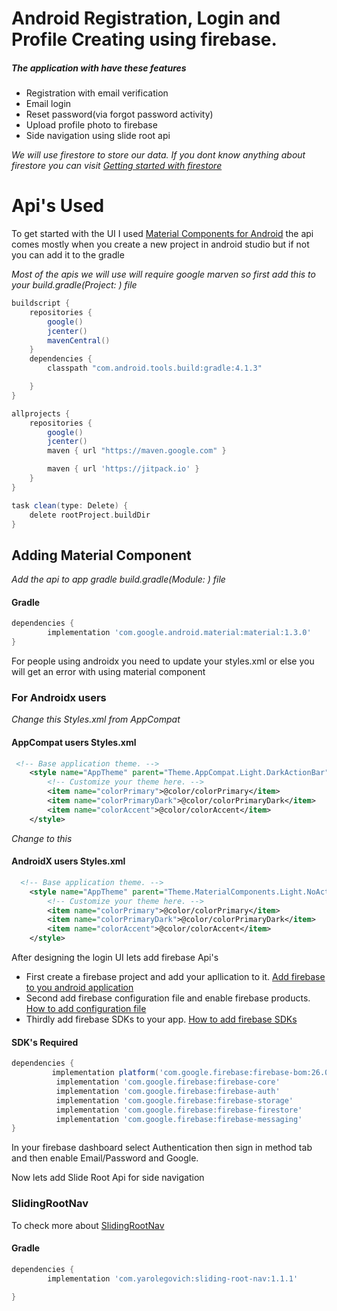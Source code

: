 # Android Registration, Login and Profile Creating using firebase.

##### The application with have these features

* Registration with email verification
* Email login
* Reset password(via forgot password activity)
* Upload profile photo to firebase
* Side navigation using slide root api



 *We will use firestore to store our data. If you dont know anything about firestore you can visit [Getting started with firestore](https://firebase.google.com/docs/firestore/quickstart)*


# Api's Used
To get started with the UI I used [Material Components for Android](https://github.com/material-components/material-components-android) the api comes mostly when you create a new project in android studio but if not you can add it to the gradle

*Most of the apis we will use will require google marven so first add this to your build.gradle(Project: ) file*

```groovy
buildscript {
    repositories {
        google()
        jcenter()
        mavenCentral()
    }
    dependencies {
        classpath "com.android.tools.build:gradle:4.1.3"

    }
}

allprojects {
    repositories {
        google()
        jcenter()
        maven { url "https://maven.google.com" }

        maven { url 'https://jitpack.io' }
    }
}

task clean(type: Delete) {
    delete rootProject.buildDir
}
```


## Adding Material Component

*Add the api to app gradle build.gradle(Module: ) file*
#### Gradle
```groovy
dependencies {
        implementation 'com.google.android.material:material:1.3.0'
}
```

For people using androidx you need to update your styles.xml or else you will get an error with using material component
### For Androidx users

*Change this Styles.xml from AppCompat*
#### AppCompat users Styles.xml
```xml
 <!-- Base application theme. -->
    <style name="AppTheme" parent="Theme.AppCompat.Light.DarkActionBar">
        <!-- Customize your theme here. -->
        <item name="colorPrimary">@color/colorPrimary</item>
        <item name="colorPrimaryDark">@color/colorPrimaryDark</item>
        <item name="colorAccent">@color/colorAccent</item>
    </style>
```

*Change to this*
#### AndroidX users Styles.xml
```xml
  <!-- Base application theme. -->
    <style name="AppTheme" parent="Theme.MaterialComponents.Light.NoActionBar">
        <!-- Customize your theme here. -->
        <item name="colorPrimary">@color/colorPrimary</item>
        <item name="colorPrimaryDark">@color/colorPrimaryDark</item>
        <item name="colorAccent">@color/colorAccent</item>
    </style>
```


After designing the login UI lets add firebase Api's 
* First create a firebase project and add your apllication to it. [Add firebase to you android application](https://firebase.google.com/docs/android/setup#console)
* Second add firebase configuration file and enable firebase products. [How to add configuration file](https://firebase.google.com/docs/android/setup#add-config-file)
* Thirdly add firebase SDKs to your app. [How to add firebase SDKs](https://firebase.google.com/docs/android/setup#add-sdks)

#### SDK's Required
```groovy
dependencies {
         implementation platform('com.google.firebase:firebase-bom:26.0.0')
          implementation 'com.google.firebase:firebase-core'
          implementation 'com.google.firebase:firebase-auth'
          implementation 'com.google.firebase:firebase-storage'
          implementation 'com.google.firebase:firebase-firestore'
          implementation 'com.google.firebase:firebase-messaging'
}
```
In your firebase dashboard select Authentication then sign in method tab and then enable Email/Password and Google.

Now lets add Slide Root Api for side navigation

### SlidingRootNav
To check more about [SlidingRootNav](https://github.com/yarolegovich/SlidingRootNav#slidingrootnav)
#### Gradle
```groovy
dependencies {
        implementation 'com.yarolegovich:sliding-root-nav:1.1.1'

}
```







